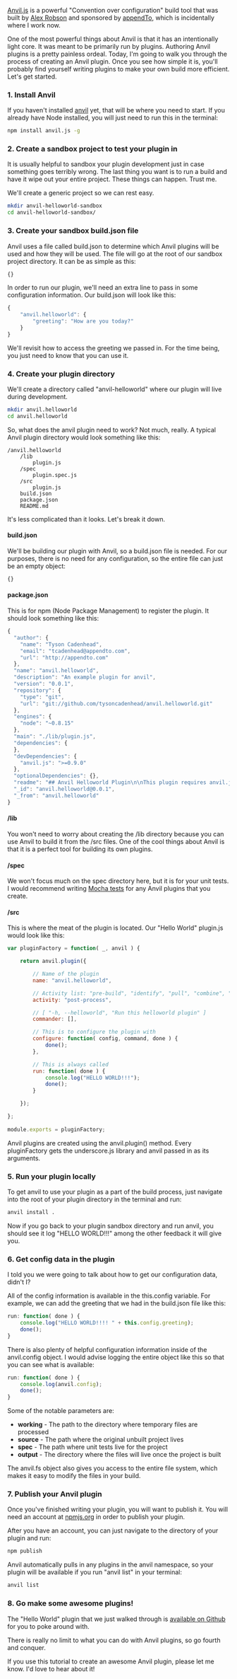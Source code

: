 [Anvil.js](http://anviljs.com) is a powerful "Convention over configuration" build tool that was built by [Alex Robson](http://twiiter.com/a_robson) and sponsored by [appendTo](http://appendto.com), which is incidentally where I work now.

<!-- more -->

One of the most powerful things about Anvil is that it has an intentionally light core. It was meant to be primarily run by plugins. Authoring Anvil plugins is a pretty painless ordeal. Today, I'm going to walk you through the process of creating an Anvil plugin. Once you see how simple it is, you'll probably find yourself writing plugins to make your own build more efficient. Let's get started.

### 1. Install Anvil

If you haven't installed [anvil](http://anviljs.com) yet, that will be where you need to start. If you already have Node installed, you will just need to run this in the terminal:

```bash
npm install anvil.js -g
```

### 2. Create a sandbox project to test your plugin in

It is usually helpful to sandbox your plugin development just in case something goes terribly wrong. The last thing you want is to run a build and have it wipe out your entire project. These things can happen. Trust me.

We'll create a generic project so we can rest easy.

```bash
mkdir anvil-helloworld-sandbox
cd anvil-helloworld-sandbox/
```

### 3. Create your sandbox build.json file

Anvil uses a file called build.json to determine which Anvil plugins will be used and how they will be used. The file will go at the root of our sandbox project directory. It can be as simple as this:

```javascript
{}
```

In order to run our plugin, we'll need an extra line to pass in some configuration information. Our build.json will look like this:

```javascript
{
    "anvil.helloworld": {
        "greeting": "How are you today?"    
    }
}
```

We'll revisit how to access the greeting we passed in. For the time being, you just need to know that you can use it.

### 4. Create your plugin directory

We'll create a directory called "anvil-helloworld" where our plugin will live during development.

```bash
mkdir anvil.helloworld
cd anvil.helloworld
```

So, what does the anvil plugin need to work? Not much, really. A typical Anvil plugin directory would look something like this:

```text
/anvil.helloworld
    /lib
        plugin.js
    /spec
        plugin.spec.js
    /src
        plugin.js
    build.json
    package.json
    README.md
```

It's less complicated than it looks. Let's break it down.

#### build.json

We'll be building our plugin with Anvil, so a build.json file is needed. For our purposes, there is no need for any configuration, so the entire file can just be an empty object:

```javascript
{}
```

#### package.json

This is for npm (Node Package Management) to register the plugin. It should look something like this:

```javascript
{
  "author": {
    "name": "Tyson Cadenhead",
    "email": "tcadenhead@appendto.com",
    "url": "http://appendto.com"
  },
  "name": "anvil.helloworld",
  "description": "An example plugin for anvil",
  "version": "0.0.1",
  "repository": {
    "type": "git",
    "url": "git://github.com/tysoncadenhead/anvil.helloworld.git"
  },
  "engines": {
    "node": "~0.8.15"
  },
  "main": "./lib/plugin.js",
  "dependencies": {
  },
  "devDependencies": {
    "anvil.js": ">=0.9.0"
  },
  "optionalDependencies": {},
  "readme": "## Anvil Helloworld Plugin\n\nThis plugin requires anvil.js version 0.9.* or greater.\n\n## Installation\n\n\tanvil install anvil.helloworld",
  "_id": "anvil.helloworld@0.0.1",
  "_from": "anvil.helloworld"
}
```

#### /lib

You won't need to worry about creating the /lib directory because you can use Anvil to build it from the /src files. One of the cool things about Anvil is that it is a perfect tool for building its own plugins.

#### /spec

We won't focus much on the spec directory here, but it is for your unit tests. I would recommend writing [Mocha tests](http://visionmedia.github.com/mocha/) for any Anvil plugins that you create.

#### /src

This is where the meat of the plugin is located. Our "Hello World" plugin.js would look like this:

```javascript
var pluginFactory = function( _, anvil ) {

    return anvil.plugin({

        // Name of the plugin
        name: "anvil.helloworld",

        // Activity list: "pre-build", "identify", "pull", "combine", "pre-process", "compile", "post-process", "push", "test", "post-build"
        activity: "post-process",

        // [ "-h, --helloworld", "Run this helloworld plugin" ]
        commander: [],

        // This is to configure the plugin with
        configure: function( config, command, done ) {
            done();
        },

        // This is always called
        run: function( done ) {
            console.log("HELLO WORLD!!!");
            done();
        }

    });

};
 
module.exports = pluginFactory;
```

Anvil plugins are created using the anvil.plugin() method. Every pluginFactory gets the underscore.js library and anvil passed in as its arguments.

### 5. Run your plugin locally

To get anvil to use your plugin as a part of the build process, just navigate into the root of your plugin directory in the terminal and run:

```bash
anvil install .
```

Now if you go back to your plugin sandbox directory and run anvil, you should see it log "HELLO WORLD!!!" among the other feedback it will give you.

### 6. Get config data in the plugin

I told you we were going to talk about how to get our configuration data, didn't I?

All of the config information is available in the this.config variable. For example, we can add the greeting that we had in the build.json file like this:

```javascript
run: function( done ) {
    console.log("HELLO WORLD!!!! " + this.config.greeting);
    done();
}
```

There is also plenty of helpful configuration information inside of the anvil.config object. I would advise logging the entire object like this so that you can see what is available:

```javascript
run: function( done ) {
    console.log(anvil.config);
    done();
}
```

Some of the notable parameters are:

- **working** - The path to the directory where temporary files are processed
- **source** - The path where the original unbuilt project lives
- **spec** - The path where unit tests live for the project
- **output** - The directory where the files will live once the project is built

The anvil.fs object also gives you access to the entire file system, which makes it easy to modify the files in your build.

### 7. Publish your Anvil plugin

Once you've finished writing your plugin, you will want to publish it.  You will need an account at [npmjs.org](https://npmjs.org/) in order to publish your plugin.

After you have an account, you can just navigate to the directory of your plugin and run:

```bash
npm publish
```

Anvil automatically pulls in any plugins in the anvil namespace, so your plugin will be available if you run "anvil list" in your terminal:

```bash
anvil list
```

### 8. Go make some awesome plugins!

The "Hello World" plugin that we just walked through is [available on Github](https://github.com/tysoncadenhead/anvil.helloworld) for you to poke around with.

There is really no limit to what you can do with Anvil plugins, so go fourth and conquer.

If you use this tutorial to create an awesome Anvil plugin, please let me know. I'd love to hear about it!